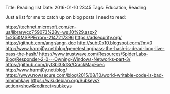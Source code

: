 Title: Reading list
Date: 2016-01-10 23:45
Tags: Education, Reading

Just a list for me to catch up on blog posts I need to read:

https://technet.microsoft.com/en-us/library/cc759073%28v=ws.10%29.aspx?f=255&MSPPError=-2147217396
https://adsecurity.org/
https://github.com/angr/angr-doc
http://subt0x10.blogspot.com/?m=0
http://www.harmj0y.net/blog/penetesting/pass-the-hash-is-dead-long-live-pass-the-hash/
https://www.trustwave.com/Resources/SpiderLabs-Blog/Responder-2-0---Owning-Windows-Networks-part-3/
https://github.com/byt3bl33d3r/CrackMapExec
http://www.harmj0y.net/blog/
https://www.nowsecure.com/blog/2015/08/10/world-writable-code-is-bad-mmmmkay/
https://wiki.debian.org/Subkeys?action=show&redirect=subkeys
